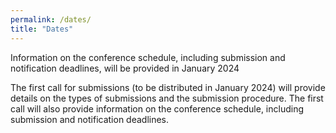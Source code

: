 ```yaml
---
permalink: /dates/
title: "Dates"
---
```


Information on the conference schedule, including submission and notification deadlines, will be provided in January 2024

The first call for submissions (to be distributed in January 2024) will provide details on the types of submissions and the submission procedure. The first call will also provide information on the conference schedule, including submission and notification deadlines.


